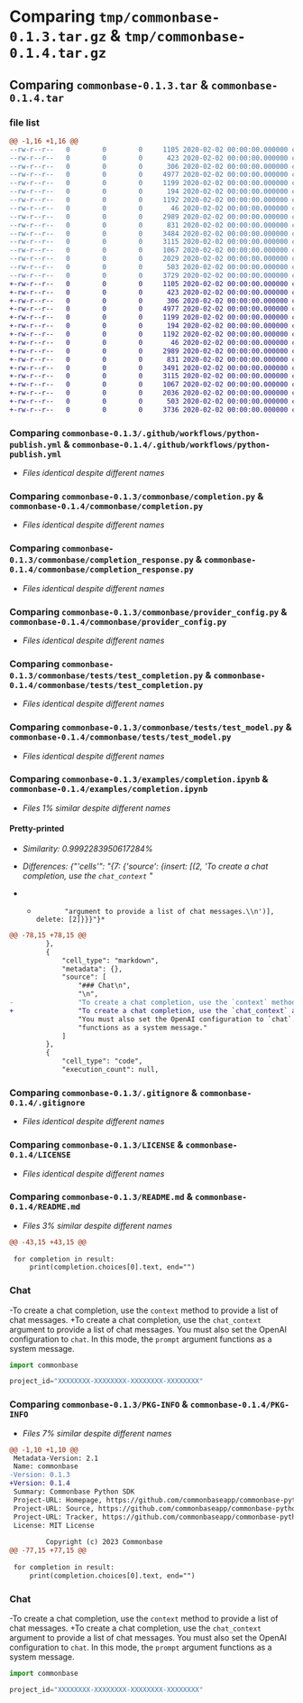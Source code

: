 # Comparing `tmp/commonbase-0.1.3.tar.gz` & `tmp/commonbase-0.1.4.tar.gz`

## Comparing `commonbase-0.1.3.tar` & `commonbase-0.1.4.tar`

### file list

```diff
@@ -1,16 +1,16 @@
--rw-r--r--   0        0        0     1105 2020-02-02 00:00:00.000000 commonbase-0.1.3/.github/workflows/python-publish.yml
--rw-r--r--   0        0        0      423 2020-02-02 00:00:00.000000 commonbase-0.1.3/commonbase/__init__.py
--rw-r--r--   0        0        0      306 2020-02-02 00:00:00.000000 commonbase-0.1.3/commonbase/chat_context.py
--rw-r--r--   0        0        0     4977 2020-02-02 00:00:00.000000 commonbase-0.1.3/commonbase/completion.py
--rw-r--r--   0        0        0     1199 2020-02-02 00:00:00.000000 commonbase-0.1.3/commonbase/completion_response.py
--rw-r--r--   0        0        0      194 2020-02-02 00:00:00.000000 commonbase-0.1.3/commonbase/exceptions.py
--rw-r--r--   0        0        0     1192 2020-02-02 00:00:00.000000 commonbase-0.1.3/commonbase/provider_config.py
--rw-r--r--   0        0        0       46 2020-02-02 00:00:00.000000 commonbase-0.1.3/commonbase/tests/__init__.py
--rw-r--r--   0        0        0     2989 2020-02-02 00:00:00.000000 commonbase-0.1.3/commonbase/tests/test_completion.py
--rw-r--r--   0        0        0      831 2020-02-02 00:00:00.000000 commonbase-0.1.3/commonbase/tests/test_model.py
--rw-r--r--   0        0        0     3484 2020-02-02 00:00:00.000000 commonbase-0.1.3/examples/completion.ipynb
--rw-r--r--   0        0        0     3115 2020-02-02 00:00:00.000000 commonbase-0.1.3/.gitignore
--rw-r--r--   0        0        0     1067 2020-02-02 00:00:00.000000 commonbase-0.1.3/LICENSE
--rw-r--r--   0        0        0     2029 2020-02-02 00:00:00.000000 commonbase-0.1.3/README.md
--rw-r--r--   0        0        0      503 2020-02-02 00:00:00.000000 commonbase-0.1.3/pyproject.toml
--rw-r--r--   0        0        0     3729 2020-02-02 00:00:00.000000 commonbase-0.1.3/PKG-INFO
+-rw-r--r--   0        0        0     1105 2020-02-02 00:00:00.000000 commonbase-0.1.4/.github/workflows/python-publish.yml
+-rw-r--r--   0        0        0      423 2020-02-02 00:00:00.000000 commonbase-0.1.4/commonbase/__init__.py
+-rw-r--r--   0        0        0      306 2020-02-02 00:00:00.000000 commonbase-0.1.4/commonbase/chat_context.py
+-rw-r--r--   0        0        0     4977 2020-02-02 00:00:00.000000 commonbase-0.1.4/commonbase/completion.py
+-rw-r--r--   0        0        0     1199 2020-02-02 00:00:00.000000 commonbase-0.1.4/commonbase/completion_response.py
+-rw-r--r--   0        0        0      194 2020-02-02 00:00:00.000000 commonbase-0.1.4/commonbase/exceptions.py
+-rw-r--r--   0        0        0     1192 2020-02-02 00:00:00.000000 commonbase-0.1.4/commonbase/provider_config.py
+-rw-r--r--   0        0        0       46 2020-02-02 00:00:00.000000 commonbase-0.1.4/commonbase/tests/__init__.py
+-rw-r--r--   0        0        0     2989 2020-02-02 00:00:00.000000 commonbase-0.1.4/commonbase/tests/test_completion.py
+-rw-r--r--   0        0        0      831 2020-02-02 00:00:00.000000 commonbase-0.1.4/commonbase/tests/test_model.py
+-rw-r--r--   0        0        0     3491 2020-02-02 00:00:00.000000 commonbase-0.1.4/examples/completion.ipynb
+-rw-r--r--   0        0        0     3115 2020-02-02 00:00:00.000000 commonbase-0.1.4/.gitignore
+-rw-r--r--   0        0        0     1067 2020-02-02 00:00:00.000000 commonbase-0.1.4/LICENSE
+-rw-r--r--   0        0        0     2036 2020-02-02 00:00:00.000000 commonbase-0.1.4/README.md
+-rw-r--r--   0        0        0      503 2020-02-02 00:00:00.000000 commonbase-0.1.4/pyproject.toml
+-rw-r--r--   0        0        0     3736 2020-02-02 00:00:00.000000 commonbase-0.1.4/PKG-INFO
```

### Comparing `commonbase-0.1.3/.github/workflows/python-publish.yml` & `commonbase-0.1.4/.github/workflows/python-publish.yml`

 * *Files identical despite different names*

### Comparing `commonbase-0.1.3/commonbase/completion.py` & `commonbase-0.1.4/commonbase/completion.py`

 * *Files identical despite different names*

### Comparing `commonbase-0.1.3/commonbase/completion_response.py` & `commonbase-0.1.4/commonbase/completion_response.py`

 * *Files identical despite different names*

### Comparing `commonbase-0.1.3/commonbase/provider_config.py` & `commonbase-0.1.4/commonbase/provider_config.py`

 * *Files identical despite different names*

### Comparing `commonbase-0.1.3/commonbase/tests/test_completion.py` & `commonbase-0.1.4/commonbase/tests/test_completion.py`

 * *Files identical despite different names*

### Comparing `commonbase-0.1.3/commonbase/tests/test_model.py` & `commonbase-0.1.4/commonbase/tests/test_model.py`

 * *Files identical despite different names*

### Comparing `commonbase-0.1.3/examples/completion.ipynb` & `commonbase-0.1.4/examples/completion.ipynb`

 * *Files 1% similar despite different names*

#### Pretty-printed

 * *Similarity: 0.9992283950617284%*

 * *Differences: {"'cells'": "{7: {'source': {insert: [(2, 'To create a chat completion, use the `chat_context` "*

 * *            "argument to provide a list of chat messages.\\n')], delete: [2]}}}"}*

```diff
@@ -78,15 +78,15 @@
         },
         {
             "cell_type": "markdown",
             "metadata": {},
             "source": [
                 "### Chat\n",
                 "\n",
-                "To create a chat completion, use the `context` method to provide a list of chat messages.\n",
+                "To create a chat completion, use the `chat_context` argument to provide a list of chat messages.\n",
                 "You must also set the OpenAI configuration to `chat`. In this mode, the `prompt` argument\n",
                 "functions as a system message."
             ]
         },
         {
             "cell_type": "code",
             "execution_count": null,
```

### Comparing `commonbase-0.1.3/.gitignore` & `commonbase-0.1.4/.gitignore`

 * *Files identical despite different names*

### Comparing `commonbase-0.1.3/LICENSE` & `commonbase-0.1.4/LICENSE`

 * *Files identical despite different names*

### Comparing `commonbase-0.1.3/README.md` & `commonbase-0.1.4/README.md`

 * *Files 3% similar despite different names*

```diff
@@ -43,15 +43,15 @@
 
 for completion in result:
     print(completion.choices[0].text, end="")
 ```
 
 ### Chat
 
-To create a chat completion, use the `context` method to provide a list of chat messages.
+To create a chat completion, use the `chat_context` argument to provide a list of chat messages.
 You must also set the OpenAI configuration to `chat`. In this mode, the `prompt` argument
 functions as a system message.
 
 ```py
 import commonbase
 
 project_id="XXXXXXXX-XXXXXXXX-XXXXXXXX-XXXXXXXX"
```

### Comparing `commonbase-0.1.3/PKG-INFO` & `commonbase-0.1.4/PKG-INFO`

 * *Files 7% similar despite different names*

```diff
@@ -1,10 +1,10 @@
 Metadata-Version: 2.1
 Name: commonbase
-Version: 0.1.3
+Version: 0.1.4
 Summary: Commonbase Python SDK
 Project-URL: Homepage, https://github.com/commonbaseapp/commonbase-python
 Project-URL: Source, https://github.com/commonbaseapp/commonbase-python
 Project-URL: Tracker, https://github.com/commonbaseapp/commonbase-python/issues
 License: MIT License
         
         Copyright (c) 2023 Commonbase
@@ -77,15 +77,15 @@
 
 for completion in result:
     print(completion.choices[0].text, end="")
 ```
 
 ### Chat
 
-To create a chat completion, use the `context` method to provide a list of chat messages.
+To create a chat completion, use the `chat_context` argument to provide a list of chat messages.
 You must also set the OpenAI configuration to `chat`. In this mode, the `prompt` argument
 functions as a system message.
 
 ```py
 import commonbase
 
 project_id="XXXXXXXX-XXXXXXXX-XXXXXXXX-XXXXXXXX"
```

